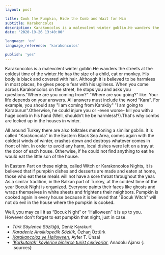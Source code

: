 ```yaml
---
layout: post

title: Cook the Pumpkin, Hide the Comb and Wait for Him
subtitle: Karakoncolos
description: Karakoncolos is a malevolent winter goblin.He wanders the streets at the coldest time of the winter.He has the size of a child, cat or monkey. His body is black and covered with hair.
date: '2020-10-26 13:40:00'

language: 'en'
language_reference: 'karakoncolos'

publish: 'yes'
---
```


Karakoncolos is a malevolent winter goblin.He wanders the streets at the coldest time of the winter.He has the size of a child, cat or monkey. His body is black and covered with hair. Although it is believed to be harmless in most places, he gives people fear with his ugliness. When you come across Karakoncolos on the street, he stops you and asks you questions."Where are you coming from?" "Where are you going?" like. Your life depends on your answers. All answers must include the word “Kara”. For example, you should say "I am coming from Karaköy" "I am going to Karaburun".Otherwise, he could injure you or -even worse- kill you with a huge comb in his hand (Well, shouldn’t he be harmless!?).That's why combs are locked up in the houses in winter.

All around Turkey there are also folktales mentioning a similar goblin. It is called "Karakoncola" in the Eastern Black Sea Area, comes again with the coldest winds of winter, crashes down and destroys whatever comes in front of him. In order to avoid any harm, local dishes were left on a tray at the door of each house. Otherwise, if he could not find anything to eat he would eat the little son of the house.

In Eastern Part on these nights, called Witch or Karakoncolos Nights, it is believed that if pumpkin dishes and desserts are made and eaten at home, those who eat these meals will not have a sore throat throughout the year. As a similar tradition, in the Balkan part of Turkey, at the coldest time of the year Bocuk Night is organized. Everyone paints their faces like ghosts and wraps themselves in white sheets and frightens their neighbors. Pumpkin is cooked again in every house because it is believed that "Bocuk Witch" will not do evil in the house where the pumpkin is cooked.

Well, you may call it as “Bocuk Night” or “Halloween” it is up to you. However don't forget to eat pumpkin that night, just in case.


+ *Türk Söylence Sözlüğü*, Deniz Karakurt
+ *Karadeniz Ansiklopedik Sözlük*, Özhan Öztürk
+ *[Karakancoloz ve Halloween](https://www.sabah.com.tr/sofra/yazarlar/ayfer-unsal/2011/10/29/arakancoloz-ve-halloween)*, Ayfer T. Ünsal
+ *['Korkutarak' köylerine binlerce turist çekiyorlar](https://www.haberturk.com/bocuk-gecesi-nedir-edirne-ye-ozgu-bocuk-gecesi-nde-neler-yapilir-2280535)*, Anadolu Ajansı
{: .sources}
